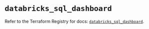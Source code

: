 # `databricks_sql_dashboard`

Refer to the Terraform Registry for docs: [`databricks_sql_dashboard`](https://registry.terraform.io/providers/databricks/databricks/1.64.1/docs/resources/sql_dashboard).
